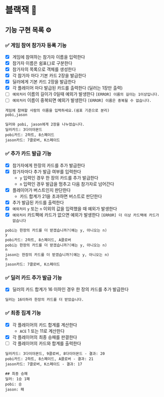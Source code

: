 # 블랙잭 🎰

## 기능 구현 목록 ⚙️

### ✅ 게임 참여 참가자 등록 기능

- [x] 게임에 참여하는 참가자 이름을 입력한다
- [x] 참가자 이름은 쉼표(,)로 구분한다
- [x] 참가자의 목록으로 객체를 생성한다
- [x] 각 참가자 마다 기본 카드 2장을 발급한다
- [x] 딜러에게 기본 카드 2장을 발급한다
- [x] 각 플레이어 마다 발급된 카드를 출력한다 (딜러는 1장만 출력)
- [ ] `예외처리` 이름의 길이가 0일때 예외가 발생한다 `[ERROR] 이름의 길이는 1이상입니다.`
- [ ] `예외처리` 이름이 중복되면 예외가 발생한다 `[ERROR] 이름은 중복될 수 없습니다.`

```
게임에 참여할 사람의 이름을 입력하세요.(쉼표 기준으로 분리)
pobi,jason

딜러와 pobi, jason에게 2장을 나누었습니다.
딜러카드: 3다이아몬드
pobi카드: 2하트, 8스페이드
jason카드: 7클로버, K스페이드
```

### ✅ 추가 카드 발급 기능

- [x] 참가자에게 한장의 카드를 추가 발급한다
- [x] 참가자마다 추가 발급 여부를 입력한다
    - `y` 입력인 경우 한 장의 카드를 추가 발급한다
    - `n` 입력인 경우 발급을 멈추고 다음 참가자로 넘어간다
- [x] 플레이어가 버스트인지 판단한다
    - 카드 합계가 21을 초과하면 버스트로 판단한다
- [x] 추가 발급된 카드를 출력한다
- [x] `예외처리` `y` 또는 `n` 이외의 값을 입력했을 때 예외가 발생한다
- [x] `예외처리` 카드팩에 카드가 없으면 예외가 발생한다 `[ERROR] 더 이상 카드팩에 카드가 없습니다`

```
pobi는 한장의 카드를 더 받겠습니까?(예는 y, 아니오는 n)
y
pobi카드: 2하트, 8스페이드, A클로버
pobi는 한장의 카드를 더 받겠습니까?(예는 y, 아니오는 n)
n
jason는 한장의 카드를 더 받겠습니까?(예는 y, 아니오는 n)
n
jason카드: 7클로버, K스페이드
```

### ✅ 딜러 카드 추가 발급 기능

- [x] 딜러의 카드 합계가 16 이하인 경우 한 장의 카드를 추가 발급한다

```
딜러는 16이하라 한장의 카드를 더 받았습니다.
```

### ✅ 최종 집계 기능

- [x] 각 플레이어의 카드 합계를 계산한다
    - `ACE` 1 또는 11로 계산한다
- [x] 각 플레이어의 최종 승패를 판결한다
- [ ] 각 플레이어의 카드와 합계를 출력한다

```
딜러카드: 3다이아몬드, 9클로버, 8다이아몬드 - 결과: 20
pobi카드: 2하트, 8스페이드, A클로버 - 결과: 21
jason카드: 7클로버, K스페이드 - 결과: 17

## 최종 승패
딜러: 1승 1패
pobi: 승 
jason: 패
```
